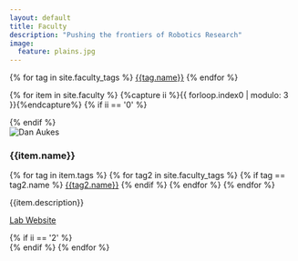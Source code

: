 ```yaml
---
layout: default
title: Faculty
description: "Pushing the frontiers of Robotics Research"
image:
  feature: plains.jpg
---
```

<div class="container">

{% for tag in site.faculty_tags %}
  <a href="{{tag.link}}"><span class="badge">{{tag.name}}</span></a>
{% endfor %}

  {% for item in site.faculty %}
    {%capture ii %}{{ forloop.index0 | modulo: 3 }}{%endcapture%}
    {% if ii == '0' %}
    <div class="row">
    {% endif %}
    <div class="col-sm-4">
    <div class="thumbnail">
      <img class="img-responsive" src="{{site.base_path}}{{item.image}}" alt="Dan Aukes">
      <div class="caption">
        <h3>{{item.name}}</h3>
        <p>
          {% for tag in item.tags %}
            {% for tag2 in site.faculty_tags %}
              {% if tag == tag2.name %}
              <a href="{{tag2.link}}"><span class="badge">{{tag2.name}}</span></a>
              {% endif %}
            {% endfor %}
          {% endfor %}
        </p>
        <p>{{item.description}}</p>
        <p><a href="{[item.lab_link]}" class="btn btn-primary" role="button">Lab Website</a></p>
      </div>
    </div>
    </div>
    {% if ii == '2' %}
    </div>
    {% endif %}
    {% endfor %}
</div>

